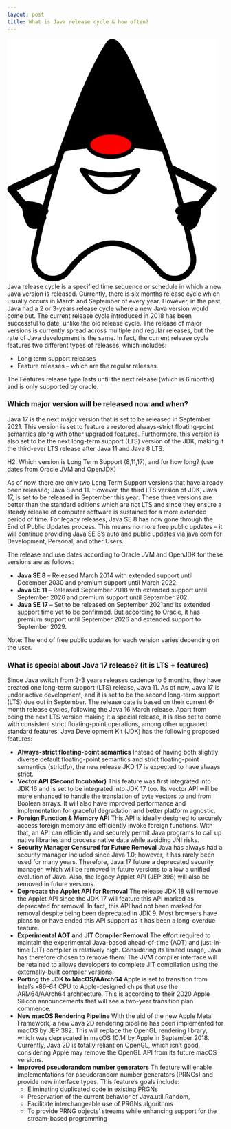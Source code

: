```yaml
---
layout: post
title: What is Java release cycle & how often?
---
```

<div class="row">
    <div class="col-sm-2">
        <img src="/images/java.png" alt="Java logo"/>
    </div>
    <div class="col-sm-10">
        Java release cycle is a specified time sequence or schedule in which a new Java version is released. Currently, there is six months release cycle which usually occurs in March and September of every year. However, in the past, Java had a 2 or 3-years release cycle where a new Java version would come out. The current release cycle introduced in 2018 has been successful to date, unlike the old release cycle.
    The release of major versions is currently spread across multiple and regular releases, but the rate of Java development is the same. In fact, the current release cycle features two different types of releases, which includes:
    </div>
</div>

 * Long term support releases
 * Feature releases – which are the regular releases.

The Features release type lasts until the next release (which is 6 months) and is only supported by oracle.

### Which major version will be released now and when?

Java 17 is the next major version that is set to be released in September 2021. This version is set to feature a restored always-strict floating-point semantics along with other upgraded features. Furthermore, this version is also set to be the next long-term support (LTS) version of the JDK, making it the third-ever LTS release after Java 11 and Java 8 LTS.

H2. Which version is Long Term Support (8,11,17), and for how long? (use dates from Oracle JVM and OpenJDK)

As of now, there are only two Long Term Support versions that have already been released; Java 8 and 11. However, the third LTS version of JDK, Java 17, is set to be released in September this year. These three versions are better than the standard editions which are not LTS and since they ensure a steady release of computer software is sustained for a more extended period of time. For legacy releases, Java SE 8 has now gone through the End of Public Updates process. This means no more free public updates – it will continue providing Java SE 8’s auto and public updates via java.com for Development, Personal, and other Users.

The release and use dates according to Oracle JVM and OpenJDK for these versions are as follows:
 * **Java SE 8** – Released March 2014 with extended support until December 2030 and premium support until March 2022.
 * **Java SE 11** – Released September 2018 with extended support until September 2026 and premium support until September 202.
 * **Java SE 17** – Set to be released on September 2021and its extended support time yet to be confirmed. But according to Oracle, it has premium support until September 2026 and extended support to September 2029.

Note: The end of free public updates for each version varies depending on the user.

### What is special about Java 17 release? (it is LTS + features)

Since Java switch from 2-3 years releases cadence to 6 months, they have created one long-term support (LTS) release, Java 11. As of now, Java 17 is under active development, and it is set to be the second long-term support (LTS) due out in September. 
The release date is based on their current 6-month release cycles, following the Java 16 March release. Apart from being the next LTS version making it a special release, it is also set to come with consistent strict floating-point operations, among other upgraded standard features. 
Java Development Kit (JDK) has the following proposed features:

 * **Always-strict floating-point semantics**
Instead of having both slightly diverse default floating-point semantics and strict floating-point semantics (strictfp), the new release JKD 17 is expected to have always strict.
 * **Vector API (Second Incubator)**
This feature was first integrated into JDK 16 and is set to be integrated into JDK 17 too. Its vector API will be more enhanced to handle the translation of byte vectors to and from Boolean arrays. It will also have improved performance and implementation for graceful degradation and better platform agnostic.
 * **Foreign Function & Memory API**
This API is ideally designed to securely access foreign memory and efficiently invoke foreign functions. With that, an API can efficiently and securely permit Java programs to call up native libraries and process native data while avoiding JNI risks. 
 * **Security Manager Censured for Future Removal**
Java has always had a security manager included since Java 1.0; however, it has rarely been used for many years. Therefore, Java 17 future a deprecated security manager, which will be removed in future versions to allow a unified evolution of Java.  Also, the legacy Applet API (JEP 398) will also be removed in future versions.
 * **Deprecate the Applet API for Removal**
The release JDK 18 will remove the Applet API since the JDK 17 will feature this API marked as deprecated for removal. In fact, this API had not been marked for removal despite being been deprecated in JDK 9. 
Most browsers have plans to or have ended this API support as it has been a long-overdue feature.  
 * **Experimental AOT and JIT Compiler Removal**
The effort required to maintain the experimental Java-based ahead-of-time (AOT) and just-in-time (JIT) compiler is relatively high. Considering its limited usage, Java has therefore chosen to remove them. The JVM compiler interface will be retained to allows developers to complete JIT compilation using the externally-built compiler versions.
 * **Porting the JDK to MacOS/AArch64**
Apple is set to transition from Intel’s x86–64 CPU to Apple-designed chips that use the ARM64/AArch64 architecture. This is according to their 2020 Apple Silicon announcements that will see a two-year transition plan commence. 
 * **New macOS Rendering Pipeline**
With the aid of the new Apple Metal Framework, a new Java 2D rendering pipeline has been implemented for macOS by JEP 382. This will replace the OpenGL rendering library, which was deprecated in macOS 10.14 by Apple in September 2018. 
Currently, Java 2D is totally reliant on OpenGL, which isn’t good, considering Apple may remove the OpenGL API from its future macOS versions.  
 * **Improved pseudorandom number generators**
Th feature will enable implementations for pseudorandom number generators (PRNGs) and provide new interface types. This feature’s goals include:
    * Eliminating duplicated code in existing PRGNs 
    * Preservation of the current behavior of Java.util.Random, 
    * Facilitate interchangeable use of PRGNs algorithms
    * To provide PRNG objects’ streams while enhancing support for the stream-based programming
